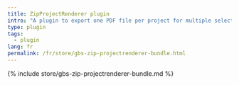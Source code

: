 ```yaml
---
title: ZipProjectRenderer plugin
intro: "A plugin to export one PDF file per project for multiple selected projects."
type: plugin
tags:
  - plugin
lang: fr
permalink: /fr/store/gbs-zip-projectrenderer-bundle.html
---
```


{% include store/gbs-zip-projectrenderer-bundle.md %}
